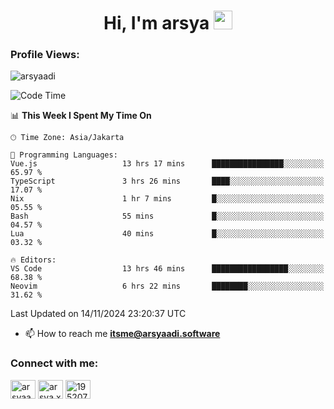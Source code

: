 <h1 align="center">Hi, I'm arsya 
  <img src="https://media.giphy.com/media/hvRJCLFzcasrR4ia7z/giphy.gif" width="30px"/>
</h1>

<p align="left"> <h3>Profile Views:</h3> <img src="https://komarev.com/ghpvc/?username=arsyaadi&label=Profile%20views&color=0e75b6&style=flat" alt="arsyaadi" /> </p>

<!--START_SECTION:waka-->
![Code Time](http://img.shields.io/badge/Code%20Time-3%2C393%20hrs%2021%20mins-blue)

📊 **This Week I Spent My Time On** 

```text
🕑︎ Time Zone: Asia/Jakarta

💬 Programming Languages: 
Vue.js                   13 hrs 17 mins      ████████████████░░░░░░░░░   65.97 % 
TypeScript               3 hrs 26 mins       ████░░░░░░░░░░░░░░░░░░░░░   17.07 % 
Nix                      1 hr 7 mins         █░░░░░░░░░░░░░░░░░░░░░░░░   05.55 % 
Bash                     55 mins             █░░░░░░░░░░░░░░░░░░░░░░░░   04.57 % 
Lua                      40 mins             █░░░░░░░░░░░░░░░░░░░░░░░░   03.32 % 

🔥 Editors: 
VS Code                  13 hrs 46 mins      █████████████████░░░░░░░░   68.38 % 
Neovim                   6 hrs 22 mins       ████████░░░░░░░░░░░░░░░░░   31.62 % 
```


 Last Updated on 14/11/2024 23:20:37 UTC
<!--END_SECTION:waka-->

- 📫 How to reach me **itsme@arsyaadi.software**


<h3 align="left">Connect with me:</h3>
<p align="left">
<a href="https://linkedin.com/in/arsyaadi" target="blank"><img align="center" src="https://raw.githubusercontent.com/rahuldkjain/github-profile-readme-generator/master/src/images/icons/Social/linked-in-alt.svg" alt="arsyaadi" height="30" width="40" /></a>
<a href="https://fb.com/arsya.xkz" target="blank"><img align="center" src="https://raw.githubusercontent.com/rahuldkjain/github-profile-readme-generator/master/src/images/icons/Social/facebook.svg" alt="arsya.xkz" height="30" width="40" /></a>
<a href="https://stackoverflow.com/users/19520749" target="blank"><img align="center" src="https://raw.githubusercontent.com/rahuldkjain/github-profile-readme-generator/master/src/images/icons/Social/stack-overflow.svg" alt="19520749" height="30" width="40" /></a>
</p>
